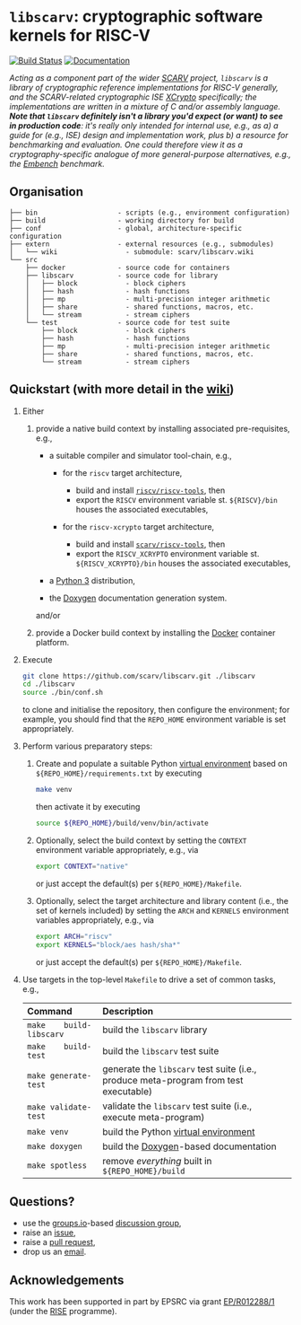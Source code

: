 # `libscarv`: cryptographic software kernels for RISC-V

<!--- -------------------------------------------------------------------- --->

[![Build Status](https://travis-ci.com/scarv/libscarv.svg)](https://travis-ci.com/scarv/libscarv)
[![Documentation](https://codedocs.xyz/scarv/libscarv.svg)](https://codedocs.xyz/scarv/libscarv)

<!--- -------------------------------------------------------------------- --->

*Acting as a component part of the wider
[SCARV](https://www.scarv.org)
project,
`libscarv` is a library of cryptographic reference implementations for 
RISC-V generally, *and* the SCARV-related cryptographic ISE
[XCrypto](https://github.com/scarv/xcrypto)
specifically; the implementations are written in a mixture of C and/or
assembly language.
**Note that `libscarv` definitely isn't a library you'd expect (or want)
to see in production code**: it's really only intended for internal use, 
e.g., as
a) a guide for (e.g., ISE) design and implementation work, 
   plus
b) a resource for benchmarking and evaluation.
One could therefore view it as a cryptography-specific analogue of more
general-purpose alternatives, e.g., the
[Embench](https://github.com/embench/embench)
benchmark.*

<!--- -------------------------------------------------------------------- --->

## Organisation

```
├── bin                    - scripts (e.g., environment configuration)
├── build                  - working directory for build
├── conf                   - global, architecture-specific configuration
├── extern                 - external resources (e.g., submodules)
│   └── wiki                 - submodule: scarv/libscarv.wiki
└── src                       
    ├── docker             - source code for containers
    ├── libscarv           - source code for library
    │   ├── block            - block ciphers
    │   ├── hash             - hash functions
    │   ├── mp               - multi-precision integer arithmetic
    │   ├── share            - shared functions, macros, etc.
    │   └── stream           - stream ciphers
    └── test               - source code for test suite
        ├── block            - block ciphers
        ├── hash             - hash functions
        ├── mp               - multi-precision integer arithmetic
        ├── share            - shared functions, macros, etc.
        └── stream           - stream ciphers
```

<!--- -------------------------------------------------------------------- --->

## Quickstart (with more detail in the [wiki](https://github.com/scarv/libscarv/wiki))

1. Either

   1. provide a native build context by installing 
      associated pre-requisites, e.g.,

      - a suitable
        compiler 
        and 
        simulator 
        tool-chain,
        e.g.,
   
        - for the 
          `riscv`
          target architecture,
   
          - build and install
            [`riscv/riscv-tools`](https://github.com/riscv/riscv-tools),
            then
          - export the
            `RISCV`
            environment variable st.
            `${RISCV}/bin` 
            houses the associated executables,
   
        - for the 
          `riscv-xcrypto`
          target architecture,
   
          - build and install
            [`scarv/riscv-tools`](https://github.com/scarv/riscv-tools),
            then
          - export the
            `RISCV_XCRYPTO`
            environment variable st.
            `${RISCV_XCRYPTO}/bin` 
            houses the associated executables,
   
      - a
        [Python 3](https://www.python.org)
        distribution,
      - the
        [Doxygen](http://www.doxygen.nl)
        documentation generation system.
      
      and/or

   2. provide a Docker build context by installing 
      the 
      [Docker](https://www.docker.com)
      container platform.

2. Execute

   ```sh
   git clone https://github.com/scarv/libscarv.git ./libscarv
   cd ./libscarv
   source ./bin/conf.sh
   ```

   to clone and initialise the repository,
   then configure the environment;
   for example, you should find that the
   `REPO_HOME`
   environment variable is set appropriately.

3. Perform various preparatory steps:

   1. Create and populate a suitable Python
      [virtual environment](https://docs.python.org/library/venv.html)
      based on 
      `${REPO_HOME}/requirements.txt`
      by executing
   
      ```sh
      make venv
      ```
   
      then activate it by executing
   
      ```sh
      source ${REPO_HOME}/build/venv/bin/activate
      ```

   2. Optionally,
      select the
      build context
      by setting the 
      `CONTEXT`
      environment variable  appropriately, e.g., via

      ```sh
      export CONTEXT="native"
      ```
  
      or just accept the default(s) per `${REPO_HOME}/Makefile`.

   3. Optionally, 
      select the
      target architecture
      and
      library content (i.e., the set of kernels included)
      by setting the
      `ARCH`
      and
      `KERNELS`
      environment variables appropriately, e.g., via

      ```sh
      export ARCH="riscv"
      export KERNELS="block/aes hash/sha*"
      ```

      or just accept the default(s) per `${REPO_HOME}/Makefile`.

4. Use targets in the top-level `Makefile` to drive a set of
   common tasks, e.g.,

   | Command                  | Description
   | :----------------------- | :----------------------------------------------------------------------------------- |
   | `make    build-libscarv` | build    the `libscarv` library                                                      |
   | `make    build-test`     | build    the `libscarv` test suite                                                   |
   | `make generate-test`     | generate the `libscarv` test suite (i.e., produce meta-program from test executable) |
   | `make validate-test`     | validate the `libscarv` test suite (i.e., execute meta-program)                      |
   | `make venv`              | build the Python [virtual environment](https://docs.python.org/library/venv.html)    |
   | `make doxygen`           | build the [Doxygen](http://www.doxygen.nl)-based documentation                       |
   | `make spotless`          | remove *everything* built in `${REPO_HOME}/build`                                    |

<!--- -------------------------------------------------------------------- --->

## Questions?

- use the
  [groups.io](https://groups.io)-based [discussion group](https://scarv.groups.io/g/libscarv),
- raise an
  [issue](https://github.com/scarv/libscarv/issues),
- raise a
  [pull request](https://github.com/scarv/libscarv/pulls),
- drop us an
  [email](mailto:info@scarv.org?subject=libscarv).

<!--- -------------------------------------------------------------------- --->

## Acknowledgements

This work has been supported in part
by EPSRC via grant 
[EP/R012288/1](https://gow.epsrc.ukri.org/NGBOViewGrant.aspx?GrantRef=EP/R012288/1) (under the [RISE](http://www.ukrise.org) programme).

<!--- -------------------------------------------------------------------- --->
